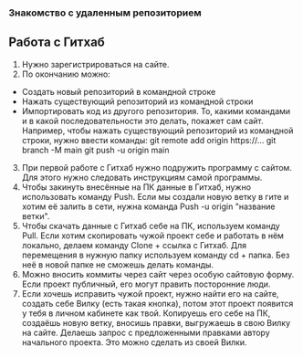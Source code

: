 ### Знакомство с удаленным репозиторием
## Работа с Гитхаб
1. Нужно зарегистрироваться на сайте.
2. По окончанию можно:
* Создать новый репозиторий в командной строке
* Нажать существующий репозиторий из командной строки
* Импортировать код из другого репозитория.
То, какими командами и в какой последовательности это делать, покажет сам сайт. Например, чтобы нажать существующий репозиторий из командной строки, нужно ввести команды: git remote add origin https://...
git branch -M main
git push -u origin main
3. При первой работе с Гитхаб нужно подружить программу с сайтом. Для этого нужно следовать инструкциям самой программы.
4. Чтобы закинуть внесённые на ПК данные в Гитхаб, нужно использовать команду Push. Если мы создали новую ветку в гите и хотим её залить в сети, нужна команда Push -u origin "название ветки".
5. Чтобы скачать данные с Гитхаб себе на ПК, используем команду Pull. Если хотим скопировать чужой проект себе и работать в нём локально, делаем команду Clone + ссылка с Гитхаб. Для перемещения в нужную папку используем команду cd + папка. Без неё в новой папке не сможешь делать команды.
6. Можно вносить коммиты через сайт через особую сайтовую форму. Если проект публичный, его могут править посторонние люди.
7. Если хочешь исправить чужой проект, нужно найти его на сайте, создать себе Вилку (есть такая кнопка), потом этот проект появится у тебя в личном кабинете как твой. Копируешь его себе на ПК, создаёшь новую ветку, вносишь правки, выгружаешь в свою Вилку на сайте. Делаешь запрос с предложенными правками автору начального проекта. Это можно сделать из своей Вилки.
